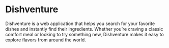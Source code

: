 # Dishventure
Dishventure is a web application that helps you search for your favorite dishes and instantly find their ingredients. Whether you’re craving a classic comfort meal or looking to try something new, Dishventure makes it easy to explore flavors from around the world.
